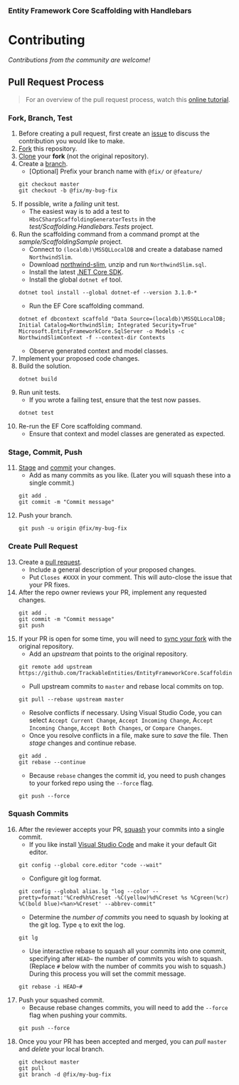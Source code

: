 ### Entity Framework Core Scaffolding with Handlebars

# Contributing

_Contributions from the community are welcome!_

## Pull Request Process

> For an overview of the pull request process, watch this [online tutorial](https://youtu.be/gxhbH9fzTDo).

### Fork, Branch, Test

1. Before creating a pull request, first create an [issue](https://guides.github.com/features/issues/) to discuss the contribution you would like to make.
2. [Fork](https://guides.github.com/activities/forking/) this repository.
3. [Clone](https://help.github.com/en/github/creating-cloning-and-archiving-repositories/cloning-a-repository) your **fork** (not the original repository).
4. Create a [branch](https://www.atlassian.com/git/tutorials/using-branches).
   - [Optional] Prefix your branch name with `@fix/` or `@feature/`
    ```
    git checkout master
    git checkout -b @fix/my-bug-fix
    ```
5. If possible, write a _failing_ unit test.
   - The easiest way is to add a test to `HbsCSharpScaffoldingGeneratorTests` in the *test/Scaffolding.Handlebars.Tests* project.
6. Run the scaffolding command from a command prompt at the *sample/ScaffoldingSample* project.
   - Connect to `(localdb)\MSSQLLocalDB` and create a database named `NorthwindSlim`.
   - Download [northwind-slim](http://bit.ly/northwind-slim), unzip and run `NorthwindSlim.sql`.
   - Install the latest [.NET Core SDK](https://dotnet.microsoft.com/download).
   - Install the global `dotnet ef` tool.
   ```
   dotnet tool install --global dotnet-ef --version 3.1.0-*
   ```
   - Run the EF Core scaffolding command.
   ```
   dotnet ef dbcontext scaffold "Data Source=(localdb)\MSSQLLocalDB; Initial Catalog=NorthwindSlim; Integrated Security=True" Microsoft.EntityFrameworkCore.SqlServer -o Models -c NorthwindSlimContext -f --context-dir Contexts
   ```
   - Observe generated context and model classes.
7. Implement your proposed code changes.
8. Build the solution.
   ```
   dotnet build
   ```
9. Run unit tests.
   - If you wrote a failing test, ensure that the test now passes.
    ```
    dotnet test
    ```
10. Re-run the EF Core scaffolding command.
    - Ensure that context and model classes are generated as expected.

### Stage, Commit, Push

11. [Stage](https://www.atlassian.com/git/tutorials/saving-changes) and [commit](https://www.atlassian.com/git/tutorials/saving-changes/git-commit) your changes.
    - Add as many commits as you like. (Later you will squash these into a single commit.)
    ```
    git add .
    git commit -m "Commit message"
    ```
12. Push your branch.
    ```
    git push -u origin @fix/my-bug-fix
    ```

### Create Pull Request

13. Create a [pull request](https://help.github.com/en/github/collaborating-with-issues-and-pull-requests/about-pull-requests).
    - Include a general description of your proposed changes.
    - Put `Closes #XXXX` in your comment. This will auto-close the issue that your PR fixes.
14. After the repo owner reviews your PR, implement any requested changes.
    ```
    git add .
    git commit -m "Commit message"
    git push
    ```
15. If your PR is open for some time, you will need to [sync your fork](https://help.github.com/en/github/collaborating-with-issues-and-pull-requests/syncing-a-fork) with the original repository.
    - Add an _upstream_ that points to the original repository.
    ```
    git remote add upstream https://github.com/TrackableEntities/EntityFrameworkCore.Scaffolding.Handlebars.git
    ```
    - Pull upstream commits to `master` and rebase local commits on top.
    ```
    git pull --rebase upstream master
    ```
    - Resolve conflicts if necessary. Using Visual Studio Code, you can select `Accept Current Change`, `Accept Incoming Change`, A`ccept Incoming Change`, `Accept Both Changes`, or `Compare Changes`.
    - Once you resolve conflicts in a file, make sure to _save_ the file. Then _stage_ changes and continue rebase.
    ```
    git add .
    git rebase --continue
    ```
    - Because `rebase` changes the commit id, you need to push changes to your forked repo using the `--force` flag.
    ```
    git push --force
    ```

### Squash Commits

16. After the reviewer accepts your PR, [squash](http://gitready.com/advanced/2009/02/10/squashing-commits-with-rebase.html) your commits into a single commit.
    - If you like install [Visual Studio Code](https://code.visualstudio.com/) and make it your default Git editor.
    ```
    git config --global core.editor "code --wait"
    ```
    - Configure git log format.
    ```
    git config --global alias.lg "log --color --pretty=format:'%Cred%h%Creset -%C(yellow)%d%Creset %s %Cgreen(%cr) %C(bold blue)<%an>%Creset' --abbrev-commit"
    ```
    - Determine the *number of commits* you need to squash by looking at the git log. Type `q` to exit the log.
    ```
    git lg
    ```
    - Use interactive rebase to squash all your commits into one commit, specifying after `HEAD~` the number of commits you wish to squash. (Replace `#` below with the number of commits you wish to squash.) During this process you will set the commit message.
    ```
    git rebase -i HEAD~#
    ```
17. Push your squashed commit.
    - Because rebase changes commits, you will need to add the `--force` flag when pushing your commits.
    ```
    git push --force
    ```
18. Once you your PR has been accepted and merged, you can _pull_ `master` and _delete_ your local branch.
    ```
    git checkout master
    git pull
    git branch -d @fix/my-bug-fix
    ```
